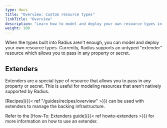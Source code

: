 ```yaml
---
type: docs
title: "Overview: Custom resource types"
linkTitle: "Overview"
description: "Learn how to model and deploy your own resource types in Radius"
weight: 100
---
```


When the types built into Radius aren't enough, you can model and deploy your own resource types. Currently, Radius supports an untyped "extender" resource which allows you to pass in any property or secret.

## Extenders

Extenders are a special type of resource that allows you to pass in any property or secret. This is useful for modeling resources that aren't natively supported by Radius.

[Recipes]({{< ref "/guides/recipes/overview" >}}) can be used with extenders to manage the backing infrastructure.

Refer to the [How-To: Extenders guide]({{< ref howto-extenders >}}) for more information on how to use an extender.
